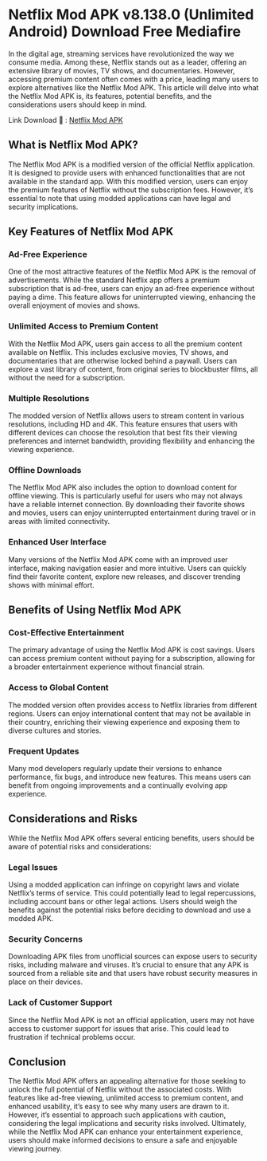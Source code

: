 # Netflix Mod APK v8.138.0 (Unlimited Android) Download Free Mediafire 
In the digital age, streaming services have revolutionized the way we consume media. Among these, Netflix stands out as a leader, offering an extensive library of movies, TV shows, and documentaries. However, accessing premium content often comes with a price, leading many users to explore alternatives like the Netflix Mod APK. This article will delve into what the Netflix Mod APK is, its features, potential benefits, and the considerations users should keep in mind.

Link Download 👋 : [Netflix Mod APK](https://modilimitado.io/en/netflix-apk)

## What is Netflix Mod APK?
The Netflix Mod APK is a modified version of the official Netflix application. It is designed to provide users with enhanced functionalities that are not available in the standard app. With this modified version, users can enjoy the premium features of Netflix without the subscription fees. However, it’s essential to note that using modded applications can have legal and security implications.

## Key Features of Netflix Mod APK
### Ad-Free Experience
One of the most attractive features of the Netflix Mod APK is the removal of advertisements. While the standard Netflix app offers a premium subscription that is ad-free, users can enjoy an ad-free experience without paying a dime. This feature allows for uninterrupted viewing, enhancing the overall enjoyment of movies and shows.

### Unlimited Access to Premium Content
With the Netflix Mod APK, users gain access to all the premium content available on Netflix. This includes exclusive movies, TV shows, and documentaries that are otherwise locked behind a paywall. Users can explore a vast library of content, from original series to blockbuster films, all without the need for a subscription.

### Multiple Resolutions
The modded version of Netflix allows users to stream content in various resolutions, including HD and 4K. This feature ensures that users with different devices can choose the resolution that best fits their viewing preferences and internet bandwidth, providing flexibility and enhancing the viewing experience.

### Offline Downloads
The Netflix Mod APK also includes the option to download content for offline viewing. This is particularly useful for users who may not always have a reliable internet connection. By downloading their favorite shows and movies, users can enjoy uninterrupted entertainment during travel or in areas with limited connectivity.

### Enhanced User Interface
Many versions of the Netflix Mod APK come with an improved user interface, making navigation easier and more intuitive. Users can quickly find their favorite content, explore new releases, and discover trending shows with minimal effort.

## Benefits of Using Netflix Mod APK
### Cost-Effective Entertainment
The primary advantage of using the Netflix Mod APK is cost savings. Users can access premium content without paying for a subscription, allowing for a broader entertainment experience without financial strain.

### Access to Global Content
The modded version often provides access to Netflix libraries from different regions. Users can enjoy international content that may not be available in their country, enriching their viewing experience and exposing them to diverse cultures and stories.

### Frequent Updates
Many mod developers regularly update their versions to enhance performance, fix bugs, and introduce new features. This means users can benefit from ongoing improvements and a continually evolving app experience.

## Considerations and Risks
While the Netflix Mod APK offers several enticing benefits, users should be aware of potential risks and considerations:

### Legal Issues
Using a modded application can infringe on copyright laws and violate Netflix’s terms of service. This could potentially lead to legal repercussions, including account bans or other legal actions. Users should weigh the benefits against the potential risks before deciding to download and use a modded APK.

### Security Concerns
Downloading APK files from unofficial sources can expose users to security risks, including malware and viruses. It’s crucial to ensure that any APK is sourced from a reliable site and that users have robust security measures in place on their devices.

### Lack of Customer Support
Since the Netflix Mod APK is not an official application, users may not have access to customer support for issues that arise. This could lead to frustration if technical problems occur.

## Conclusion
The Netflix Mod APK offers an appealing alternative for those seeking to unlock the full potential of Netflix without the associated costs. With features like ad-free viewing, unlimited access to premium content, and enhanced usability, it’s easy to see why many users are drawn to it. However, it’s essential to approach such applications with caution, considering the legal implications and security risks involved. Ultimately, while the Netflix Mod APK can enhance your entertainment experience, users should make informed decisions to ensure a safe and enjoyable viewing journey.
